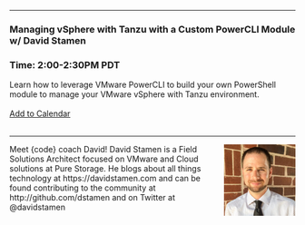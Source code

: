 <style>
  body {background-image:url('github-site-BG.png'); background-repeat: repeat-y; }
  .wrapper {margin-top:75px;}
  header {top:20px!important;
  .session-wrapper{border:1px solid #36373b; border-radius:5px; padding:20px; background-color:##D3D3D3;}
  
</style>
<hr/>

### **Managing vSphere with Tanzu with a Custom PowerCLI Module w/ David Stamen**
### **Time: 2:00-2:30PM PDT**
<div class="session-wrapper">
Learn how to leverage VMware PowerCLI to build your own PowerShell module to manage your VMware vSphere with Tanzu environment.<br>
<br> 
  <a title="Add to Calendar" class="addeventatc" data-id="lP5085502" href="https://www.addevent.com/event/lP5085502" target="_blank" rel="nofollow">Add to Calendar</a>
        <script type="text/javascript" src="https://addevent.com/libs/atc/1.6.1/atc.min.js" async defer></script>
</div>
<br> 
<hr/>
<img src="davidstamen.jpeg" alt="David Stamen" width="25%" align="right">
    
<p>Meet {code} coach David! David Stamen is a Field Solutions Architect focused on VMware and Cloud solutions at Pure Storage. He blogs about all things technology at https://davidstamen.com and can be found contributing to the community at http://github.com/dstamen and on Twitter at @davidstamen</p>


